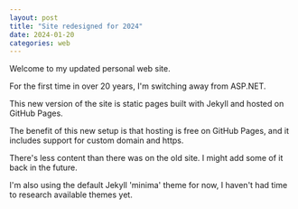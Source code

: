 ```yaml
---
layout: post
title: "Site redesigned for 2024"
date: 2024-01-20
categories: web
---
```

Welcome to my updated personal web site.

For the first time in over 20 years, I'm switching away from ASP.NET.

This new version of the site is static pages built with Jekyll and hosted on GitHub Pages.

The benefit of this new setup is that hosting is free on GitHub Pages, and it includes
support for custom domain and https.

There's less content than there was on the old site. I might add some of it back in the future.

I'm also using the default Jekyll 'minima' theme for now, I haven't had time to research available themes yet.


